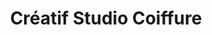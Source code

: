 ---
title: "Créatif Studio Coiffure"
url: /croissy-sur-seine/creatif-studio-coiffure/
shop: Friseur
---